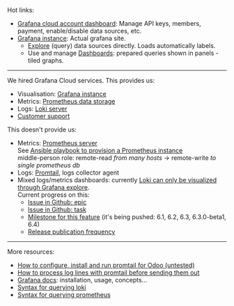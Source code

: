 Hot links:
* [Grafana cloud account dashboard](https://grafana.com/orgs/coopdevs/): Manage API keys, members, payment, enable/disable data sources, etc.
* [Grafana instance](https://coopdevs.grafana.net/): Actual grafana site.
  * [Explore](https://coopdevs.grafana.net/explore) (query) data sources directly. Loads automatically labels.
  * Use and manage [Dashboards](https://coopdevs.grafana.net/dashboards): prepared queries shown in panels - tiled graphs.

---

We hired Grafana Cloud services. This provides us:
* Visualisation:  [Grafana instance](https://coopdevs.grafana.net/)
* Metrics: [Prometheus data storage](https://grafana.com/products/cloud#prometheus-details)
* Logs: [Loki server](https://grafana.com/oss/loki#about)
* [Customer support](https://grafana.com/contact)

This doesn't provide us:
* Metrics: [Prometheus server](https://prometheus.io/docs/introduction/overview/)  
  See [Ansible playbook to provision a Prometheus instance](https://gitlab.com/coopdevs/monitor-provisioning/)  
  middle-person role: remote-read _from many hosts_ → remote-write _to single prometheus db_
* Logs: [Promtail](https://github.com/grafana/loki/blob/master/docs/promtail.md), logs collector agent
* Mixed logs/metrics dashboards: currently [Loki can only be visualized through Grafana explore](https://grafana.com/docs/features/datasources/loki/#querying-logs).  
  Current progress on this:
  * [Issue in Github: epic](https://github.com/grafana/grafana/issues/14860)
  * [Issue in Github: task](https://github.com/grafana/grafana/issues/14576)
  * [Milestone for this feature](https://github.com/grafana/grafana/milestone/134) (it's being pushed: 6.1, 6.2, 6.3, 6.3.0-beta1, 6.4)
  * [Release publication frequency](https://github.com/grafana/grafana/releases)

---

More resources:
* [How to configure, install and run promtail for Odoo (untested)](https://gitlab.com/snippets/1868202)
* [How to process log lines with promtail before sending them out](https://github.com/grafana/loki/blob/master/docs/logentry/processing-log-lines.md)
* [Grafana docs](https://grafana.com/docs/): installation, usage, concepts...
* [Syntax for querying loki](https://github.com/grafana/loki/blob/master/docs/usage.md)
* [Syntax for querying prometheus](https://prometheus.io/docs/prometheus/latest/querying/basics/)
